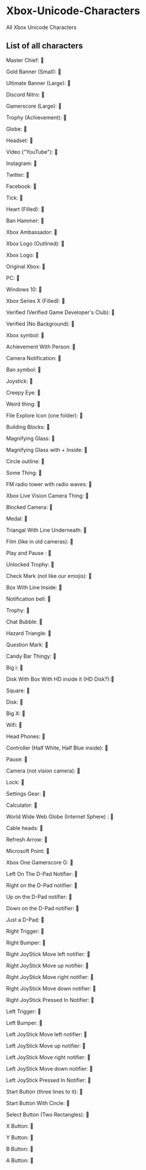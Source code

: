 # Xbox-Unicode-Characters
All Xbox Unicode Characters

## List of all characters

Master Chief: 

Gold Banner (Small): 

Ultimate Banner (Large): 

Discord Nitro: 

Gamerscore (Large): 

Trophy (Achievement): 

Globe: 

Headset: 

Video ("YouTube"): 

Instagram: 

Twitter: 

Facebook: 

Tick: 

Heart (Filled): 

Ban Hammer: 

Xbox Ambassador: 

Xbox Logo (Outlined): 

Xbox Logo: 

Original Xbox: 

PC: 

Windows 10: 

Xbox Series X (Filled): 

Verified (Verified Game Developer's Club): 

Verified (No Background): 

Xbox symbol:‍ 

Achievement With Person: 

Camera Notification: 

Ban symbol: 

Joystick: 

Creepy Eye: 

Weird thing: 

File Explore Icon (one folder): 

Building Blocks: 

Magnifying Glass: 

Magnifying Glass with + Inside: 

Circle outline: 

Some Thing: 

FM radio tower with radio waves: 

Xbox Live Vision Camera Thing: 

Blocked Camera: 

Medal: 

Triangal With Line Underneath: 

Film (like in old cameras): 

Play and Pause : 

Unlocked Trophy: 

Check Mark (not like our emojis): 

Box With Line Inside: 

Notification bell: 

Trophy: 

Chat Bubble: 

Hazard Triangle: 

Question Mark: 

Candy Bar Thingy: 

Big i: 

Disk With Box With HD inside it (HD Disk?):

Square: 

Disk: 

Big X: 

Wifi: 

Head Phones: 

Controller (Half White, Half Blue inside): 

Pause: 

Camera (not vision camera): 

Lock: 

Settings Gear: 

Calculator: 

World Wide Web Globe (Internet Sphere) : 

Cable heads: 

Refresh Arrow: 

Microsoft Point: 

Xbox One Gamerscore G: 

Left On The D-Pad Notifier: 

Right on the D-Pad notifier: 

Up on the D-Pad notifier: 

Down on the D-Pad notifier: 

Just a D-Pad: 

Right Trigger: 

Right Bumper: 

Right JoyStick Move left notifier: 

Right JoyStick Move up notifier: 

Right JoyStick Move right notifier: 

Right JoyStick Move down notifier: 

Right JoyStick Pressed In Notifier: 

Left Trigger: 

Left Bumper: 

Left JoyStick Move left notifier: 

Left JoyStick Move up notifier: 

Left JoyStick Move right notifier: 

Left JoyStick Move down notifier: 

Left JoyStick Pressed In Notifier: 

Start Button (three lines to it): 

Start Button With Circle: 

Select Button (Two Rectangles): 

X Button: 

Y Button: 

B Button: 

A Button: 
